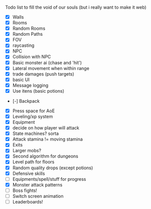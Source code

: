 Todo list to fill the void of our souls (but i really want to make it web)

- [X] Walls
- [X] Rooms
- [X] Random Rooms
- [X] Random Paths
- [X] FOV
- [X] raycasting
- [X] NPC
- [X] Collision with NPC
- [X] Basic monster ai (chase and 'hit')
- [X] Lateral movement when within range
- [X] trade damages (push targets)
- [X] basic UI
- [X] Message logging
- [X] Use itens (basic potions)
- [-] Backpack
- [X] Press space for AoE
- [X] Leveling/xp system
- [X] Equipment
- [X] decide on how player will attack
- [X] State machines? sorta
- [X] Attack stamina != moving stamina
- [X] Exits
- [X] Larger mobs?
- [X] Second algorithm for dungeons
- [X] Level path for floors
- [X] Random quality drops (except potions)
- [X] Defensive skills
- [ ] Equipments/spell/stuff for progress
- [X] Monster attack patterns
- [ ] Boss fights! 
- [ ] Switch screen animation
- [ ] Leaderboards!
